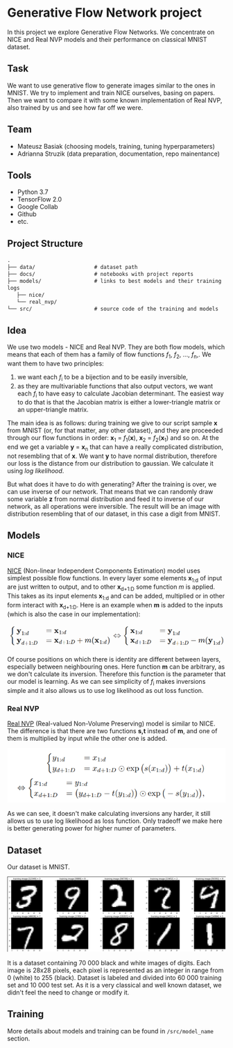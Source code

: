 # Generative Flow Network project

In this project we explore Generative Flow Networks. We concentrate on NICE and Real NVP models and their performance on classical MNIST dataset.

## Task

We want to use generative flow to generate images similar to the ones in MNIST. We try to implement and train NICE ourselves, basing on papers. Then we want to compare it with some known implementation of Real NVP, also trained by us and see how far off we were. 

## Team
- Mateusz Basiak (choosing models, training, tuning hyperparameters)
- Adrianna Struzik (data preparation, documentation, repo mainentance)

## Tools

- Python 3.7
- TensorFlow 2.0
- Google Collab
- Github
- etc.

## Project Structure

    .
    ├── data/                   # dataset path
    ├── docs/                   # notebooks with project reports
    ├── models/                 # links to best models and their training logs
       ├── nice/
       └── real_nvp/
    └── src/                    # source code of the training and models

## Idea

We use two models - NICE and Real NVP. They are both flow models, which means that each of them has a family of flow functions *f*<sub>1</sub>, *f*<sub>2</sub>, ..., *f*<sub>n</sub>,. We want them to have two principles:
1) we want each *f*<sub>i</sub> to be a bijection and to be easily inversible,
2) as they are multivariable functions that also output vectors, we want each *f*<sub>i</sub> to have easy to calculate Jacobian determinant. The easiest way to do that is that the Jacobian matrix is either a lower-triangle matrix or an upper-triangle matrix.

The main idea is as follows: during training we give to our script sample **x** from MNIST (or, for that matter, any other dataset), and they are proceeded through our flow functions in order: **x**<sub>1</sub> = *f*<sub>1</sub>(**x**), **x**<sub>2</sub> = *f*<sub>2</sub>(**x**<sub>1</sub>) and so on. At the end we get a variable **y** = **x**<sub>n</sub> that can have a really complicated distribution, not resembling that of **x**. We want **y** to have normal distribution, therefore our loss is the distance from our distribution to gaussian. We calculate it using *log likelihood*.

But what does it have to do with generating? After the training is over, we can use inverse of our network. That means that we can randomly draw some variable **z** from normal distribution and feed it to inverse of our network, as all operations were inversible. The result will be an image with distribution resembling that of our dataset, in this case a digit from MNIST.

## Models
### NICE

[NICE](https://arxiv.org/pdf/1410.8516.pdf) (Non-linear Independent Components Estimation) model uses simplest possible flow functions. In every layer some elements **x**<sub>1:d</sub> of input are just written to output, and to other **x**<sub>d+1:D</sub> some function *m* is applied. This takes as its input elements **x**<sub>1:d</sub> and can be added, multiplied or in other form interact with **x**<sub>d+1:D</sub>. Here is an example when **m** is added to the inputs (which is also the case in our implementation):

![NICE equations](./docs/nice_equations.png)

Of course positions on which there is identity are different between layers, especially between neighbouring ones. Here function **m** can be arbitrary, as we don't calculate its inversion. Therefore this function is the parameter that our model is learning.
As we can see simplicity of *f*<sub>i</sub> makes inversions simple and it also allows us to use log likelihood as out loss function.

### Real NVP

[Real NVP](https://arxiv.org/pdf/1605.08803.pdf) (Real-valued Non-Volume Preserving) model is similar to NICE. The difference is that there are two functions **s,t** instead of **m**, and one of them is multiplied by input while the other one is added.

![Real NVP equations](./docs/real_nvp_equations.png)

As we can see, it doesn't make calculating inversions any harder, it still allows us to use log likelihood as loss function. Only tradeoff we make here is better generating power for higher numer of parameters.

## Dataset

Our dataset is MNIST.

![MNIST example](./data/random_example.png)

It is a dataset containing 70 000 black and white images of digits. Each image is 28x28 pixels, each pixel is represented as an integer in range from 0 (white) to 255 (black). Dataset is labeled and divided into 60 000 training set and 10 000 test set. As it is a very classical and well known dataset, we didn't feel the need to change or modify it.

## Training

More details about models and training can be found in ```/src/model_name``` section.
<!-- https://lilianweng.github.io/lil-log/2018/10/13/flow-based-deep-generative-models.html -->
